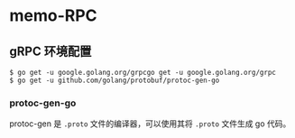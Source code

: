 # memo-RPC

## gRPC 环境配置

```shell
$ go get -u google.golang.org/grpcgo get -u google.golang.org/grpc
$ go get -u github.com/golang/protobuf/protoc-gen-go
```

### protoc-gen-go

protoc-gen 是 `.proto` 文件的编译器，可以使用其将 `.proto` 文件生成 go 代码。
